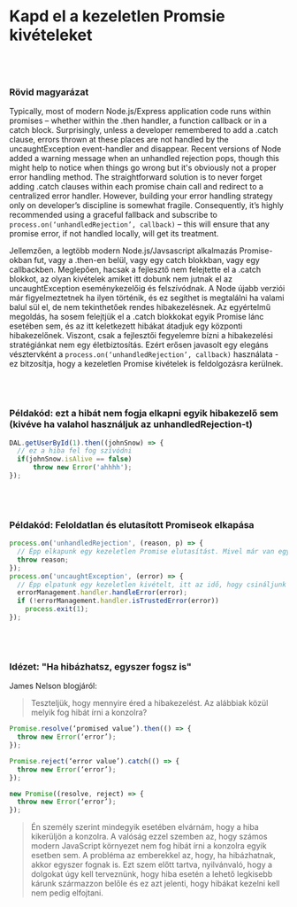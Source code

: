 # Kapd el a kezeletlen Promsie kivételeket

<br/><br/>

### Rövid magyarázat

Typically, most of modern Node.js/Express application code runs within promises – whether within the .then handler, a function callback or in a catch block. Surprisingly, unless a developer remembered to add a .catch clause, errors thrown at these places are not handled by the uncaughtException event-handler and disappear.  Recent versions of Node added a warning message when an unhandled rejection pops, though this might help to notice when things go wrong but it's obviously not a proper error handling method. The straightforward solution is to never forget adding .catch clauses within each promise chain call and redirect to a centralized error handler. However, building your error handling strategy only on developer’s discipline is somewhat fragile. Consequently, it’s highly recommended using a graceful fallback and subscribe to `process.on(‘unhandledRejection’, callback)` – this will ensure that any promise error, if not handled locally, will get its treatment.

Jellemzően, a legtöbb modern Node.js/Javsascript alkalmazás Promise-okban fut, vagy a .then-en belül, vagy egy catch blokkban, vagy egy callbackben. Meglepően, hacsak a fejlesztő nem felejtette el a .catch blokkot, az olyan kivételek amiket itt dobunk nem jutnak el az uncaughtException eseménykezelőig és felszívódnak. A Node újabb verziói már figyelmeztetnek ha ilyen történik, és ez segíthet is megtalálni ha valami balul sül el, de nem tekinthetőek rendes hibakezelésnek. Az egyértelmű megoldás, ha sosem felejtjük el a .catch blokkokat egyik Promise lánc esetében sem, és az itt keletkezett hibákat átadjuk egy központi hibakezelőnek. Viszont, csak a fejlesztői fegyelemre bízni a hibakezelési stratégiánkat nem egy életbiztosítás. Ezért erősen javasolt egy elegáns vésztervként a `process.on(‘unhandledRejection’, callback)` használata - ez bitzosítja, hogy a kezeletlen Promise kivételek is feldolgozásra kerülnek.

<br/><br/>

### Példakód: ezt a hibát nem fogja elkapni egyik hibakezelő sem (kivéve ha valahol használjuk az unhandledRejection-t)

```javascript
DAL.getUserById(1).then((johnSnow) => {
  // ez a hiba fel fog szívódni
  if(johnSnow.isAlive == false)
      throw new Error('ahhhh');
});

```

<br/><br/>

### Példakód: Feloldatlan és elutasított Promiseok elkapása

```javascript
process.on('unhandledRejection', (reason, p) => {
  // Épp elkapunk egy kezeletlen Promise elutasítást. Mivel már van egy eljárásunk a kezeletlen kivételek elkapására (ld. alul) ezért tovább dobjuk neki.
  throw reason;
});
process.on('uncaughtException', (error) => {
  // Épp elpatunk egy kezeletlen kivételt, itt az idő, hogy csináljunk vele valamit, és eldöntsük, hogy leállunk-e
  errorManagement.handler.handleError(error);
  if (!errorManagement.handler.isTrustedError(error))
    process.exit(1);
});

```

<br/><br/>

### Idézet: "Ha hibázhatsz, egyszer fogsz is"

 James Nelson blogjáról:

 > Teszteljük, hogy mennyire éred a hibakezelést. Az alábbiak közül melyik fog hibát írni a konzolra?

```javascript
Promise.resolve(‘promised value’).then(() => {
  throw new Error(‘error’);
});

Promise.reject(‘error value’).catch(() => {
  throw new Error(‘error’);
});

new Promise((resolve, reject) => {
  throw new Error(‘error’);
});
```

> Én személy szerint mindegyik esetében elvárnám, hogy a hiba kikerüljön a konzolra. A valóság ezzel szemben az, hogy számos modern JavaScript környezet nem fog hibát írni a konzolra egyik esetben sem. A probléma az emberekkel az, hogy, ha hibázhatnak, akkor egyszer fognak is. Ezt szem előtt tartva, nyilvánvaló, hogy a dolgokat úgy kell terveznünk, hogy hiba esetén a lehető legkisebb kárunk származzon belőle és ez azt jelenti, hogy hibákat kezelni kell nem pedig elfojtani.
